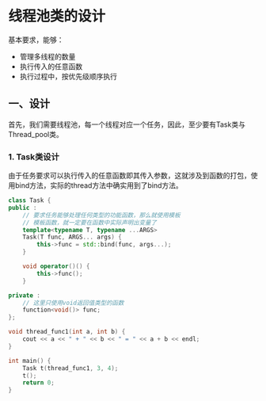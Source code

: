 # 线程池类的设计

基本要求，能够：

+ 管理多线程的数量
+ 执行传入的任意函数
+ 执行过程中，按优先级顺序执行

## 一、设计

首先，我们需要线程池，每一个线程对应一个任务，因此，至少要有Task类与Thread_pool类。

### 1. Task类设计

由于任务要求可以执行传入的任意函数即其传入参数，这就涉及到函数的打包，使用bind方法，实际的thread方法中确实用到了bind方法。

````c++
class Task {
public :
    // 要求任务能够处理任何类型的功能函数，那么就使用模板
    // 模板函数，就一定要在函数中实际声明出变量了
    template<typename T, typename ...ARGS>
    Task(T func, ARGS... args) {
        this->func = std::bind(func, args...);
    }

    void operator()() {
        this->func();
    }

private :
    // 这里只使用void返回值类型的函数
    function<void()> func;
}; 

void thread_func1(int a, int b) {
    cout << a << " + " << b << " = " << a + b << endl;
}

int main() {
    Task t(thread_func1, 3, 4);
    t();
    return 0;
}
````



